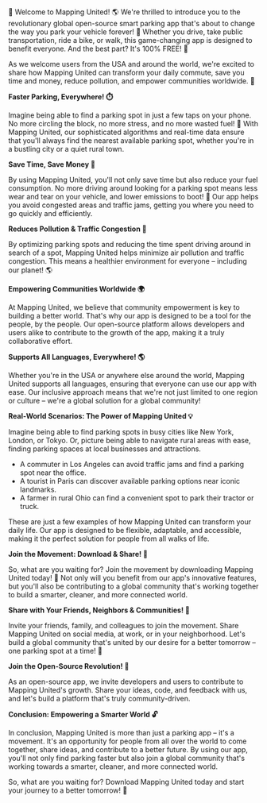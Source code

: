 🚀 Welcome to Mapping United! 🌎 We're thrilled to introduce you to the revolutionary global open-source smart parking app that's about to change the way you park your vehicle forever! 🚗 Whether you drive, take public transportation, ride a bike, or walk, this game-changing app is designed to benefit everyone. And the best part? It's 100% FREE! 💸

As we welcome users from the USA and around the world, we're excited to share how Mapping United can transform your daily commute, save you time and money, reduce pollution, and empower communities worldwide. 🌟

**Faster Parking, Everywhere! ⏱️**

Imagine being able to find a parking spot in just a few taps on your phone. No more circling the block, no more stress, and no more wasted fuel! 🚗 With Mapping United, our sophisticated algorithms and real-time data ensure that you'll always find the nearest available parking spot, whether you're in a bustling city or a quiet rural town.

**Save Time, Save Money 💸**

By using Mapping United, you'll not only save time but also reduce your fuel consumption. No more driving around looking for a parking spot means less wear and tear on your vehicle, and lower emissions to boot! 🌿 Our app helps you avoid congested areas and traffic jams, getting you where you need to go quickly and efficiently.

**Reduces Pollution & Traffic Congestion 🚨**

By optimizing parking spots and reducing the time spent driving around in search of a spot, Mapping United helps minimize air pollution and traffic congestion. This means a healthier environment for everyone – including our planet! 🌎

**Empowering Communities Worldwide 🌍**

At Mapping United, we believe that community empowerment is key to building a better world. That's why our app is designed to be a tool for the people, by the people. Our open-source platform allows developers and users alike to contribute to the growth of the app, making it a truly collaborative effort.

**Supports All Languages, Everywhere! 🌎**

Whether you're in the USA or anywhere else around the world, Mapping United supports all languages, ensuring that everyone can use our app with ease. Our inclusive approach means that we're not just limited to one region or culture – we're a global solution for a global community!

**Real-World Scenarios: The Power of Mapping United 💡**

Imagine being able to find parking spots in busy cities like New York, London, or Tokyo. Or, picture being able to navigate rural areas with ease, finding parking spaces at local businesses and attractions.

* A commuter in Los Angeles can avoid traffic jams and find a parking spot near the office.
* A tourist in Paris can discover available parking options near iconic landmarks.
* A farmer in rural Ohio can find a convenient spot to park their tractor or truck.

These are just a few examples of how Mapping United can transform your daily life. Our app is designed to be flexible, adaptable, and accessible, making it the perfect solution for people from all walks of life.

**Join the Movement: Download & Share! 🎉**

So, what are you waiting for? Join the movement by downloading Mapping United today! 📲 Not only will you benefit from our app's innovative features, but you'll also be contributing to a global community that's working together to build a smarter, cleaner, and more connected world.

**Share with Your Friends, Neighbors & Communities! 🤩**

Invite your friends, family, and colleagues to join the movement. Share Mapping United on social media, at work, or in your neighborhood. Let's build a global community that's united by our desire for a better tomorrow – one parking spot at a time! 🌟

**Join the Open-Source Revolution! 🚀**

As an open-source app, we invite developers and users to contribute to Mapping United's growth. Share your ideas, code, and feedback with us, and let's build a platform that's truly community-driven.

**Conclusion: Empowering a Smarter World 🔓**

In conclusion, Mapping United is more than just a parking app – it's a movement. It's an opportunity for people from all over the world to come together, share ideas, and contribute to a better future. By using our app, you'll not only find parking faster but also join a global community that's working towards a smarter, cleaner, and more connected world.

So, what are you waiting for? Download Mapping United today and start your journey to a better tomorrow! 🌟